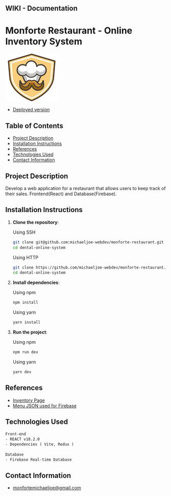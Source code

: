WIKI - Documentation
-------------
# Monforte Restaurant - Online Inventory System

![Project Logo](https://github.com/michaeljoe-webdev/monforte-restaurant/blob/main/public/logo.png)

- [Deployed version](https://monforte-restaurant.vercel.app/)

## Table of Contents

- [Project Description](#project-description)
- [Installation Instructions](#installation-instructions)
- [References](#references)
- [Technologies Used](#technologies-used)
- [Contact Information](#contact-information)

## Project Description

Develop a web application for a restaurant that allows users to keep track of their sales.
    Frontend(React) and Database(Firebase).

## Installation Instructions

1. **Clone the repository**:

    Using SSH

    ```bash
    git clone git@github.com:michaeljoe-webdev/monforte-restaurant.git
    cd dental-online-system
    ```

    Using HTTP

    ```bash
    git clone https://github.com/michaeljoe-webdev/monforte-restaurant.git
    cd dental-online-system
    ```

2. **Install dependencies**:

     Using npm

    ```bash
    npm install
    ```

    Using yarn
     
    ```bash
    yarn install
    ```


3. **Run the project**:
    
    Using npm

    ```bash
    npm run dev
    ```

    Using yarn

    ```bash
    yarn dev
    ```
## References
- [Inventory Page](https://github.com/michaeljoe-webdev/monforte-restaurant/blob/main/src/pages/Inventory.jsx)
- [Menu JSON used for Firebase](https://github.com/michaeljoe-webdev/monforte-restaurant/blob/main/src/assets/menu.json)

## Technologies Used
    Front-end
    - REACT v18.2.0
    - Dependencies ( Vite, Redux )

    Database
    - Firebase Real-time Database

## Contact Information
 - monfortemichaeljoe@gmail.com



